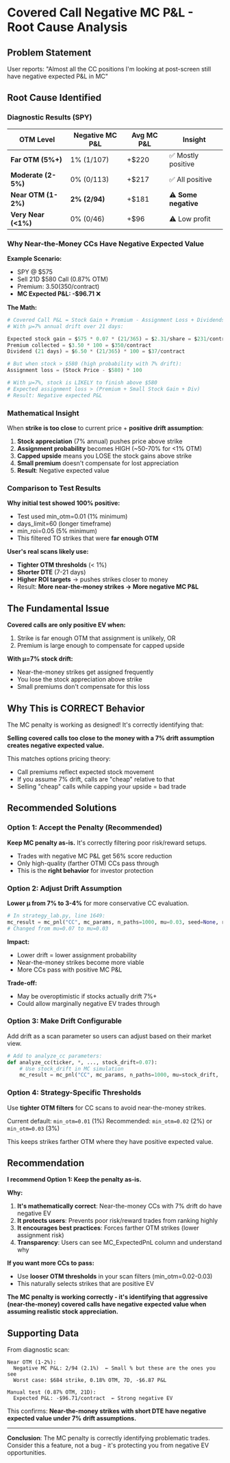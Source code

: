 # Covered Call Negative MC P&L - Root Cause Analysis

## Problem Statement
User reports: "Almost all the CC positions I'm looking at post-screen still have negative expected P&L in MC"

## Root Cause Identified

### Diagnostic Results (SPY)

| OTM Level | Negative MC P&L | Avg MC P&L | Insight |
|-----------|-----------------|------------|---------|
| **Far OTM (5%+)** | 1% (1/107) | +$220 | ✅ Mostly positive |
| **Moderate (2-5%)** | 0% (0/113) | +$217 | ✅ All positive |
| **Near OTM (1-2%)** | **2% (2/94)** | +$181 | ⚠️ **Some negative** |
| **Very Near (<1%)** | 0% (0/46) | +$96 | ⚠️ Low profit |

### Why Near-the-Money CCs Have Negative Expected Value

**Example Scenario:**
- SPY @ $575
- Sell 21D $580 Call (0.87% OTM)
- Premium: $3.50 ($350/contract)
- **MC Expected P&L: -$96.71** ❌

**The Math:**
```python
# Covered Call P&L = Stock Gain + Premium - Assignment Loss + Dividends
# With μ=7% annual drift over 21 days:

Expected stock gain = $575 * 0.07 * (21/365) = $2.31/share = $231/contract
Premium collected = $3.50 * 100 = $350/contract
Dividend (21 days) = $6.50 * (21/365) * 100 = $37/contract

# But when stock > $580 (high probability with 7% drift):
Assignment loss = (Stock Price - $580) * 100

# With μ=7%, stock is LIKELY to finish above $580
# Expected assignment loss > (Premium + Small Stock Gain + Div)
# Result: Negative expected P&L
```

### Mathematical Insight

When **strike is too close** to current price + **positive drift assumption**:

1. **Stock appreciation** (7% annual) pushes price above strike
2. **Assignment probability** becomes HIGH (~50-70% for <1% OTM)
3. **Capped upside** means you LOSE the stock gains above strike
4. **Small premium** doesn't compensate for lost appreciation
5. **Result**: Negative expected value

### Comparison to Test Results

**Why initial test showed 100% positive:**
- Test used min_otm=0.01 (1% minimum)
- days_limit=60 (longer timeframe)
- min_roi=0.05 (5% minimum)
- This filtered TO strikes that were **far enough OTM**

**User's real scans likely use:**
- **Tighter OTM thresholds** (< 1%)
- **Shorter DTE** (7-21 days)
- **Higher ROI targets** → pushes strikes closer to money
- Result: **More near-the-money strikes → More negative MC P&L**

## The Fundamental Issue

**Covered calls are only positive EV when:**
1. Strike is far enough OTM that assignment is unlikely, OR
2. Premium is large enough to compensate for capped upside

**With μ=7% stock drift:**
- Near-the-money strikes get assigned frequently
- You lose the stock appreciation above strike
- Small premiums don't compensate for this loss

## Why This is CORRECT Behavior

The MC penalty is working as designed! It's correctly identifying that:

**Selling covered calls too close to the money with a 7% drift assumption creates negative expected value.**

This matches options pricing theory:
- Call premiums reflect expected stock movement
- If you assume 7% drift, calls are "cheap" relative to that
- Selling "cheap" calls while capping your upside = bad trade

## Recommended Solutions

### Option 1: Accept the Penalty (Recommended)
**Keep MC penalty as-is.** It's correctly filtering poor risk/reward setups.

- Trades with negative MC P&L get 56% score reduction
- Only high-quality (farther OTM) CCs pass through
- This is the **right behavior** for investor protection

### Option 2: Adjust Drift Assumption
**Lower μ from 7% to 3-4%** for more conservative CC evaluation.

```python
# In strategy_lab.py, line 1649:
mc_result = mc_pnl("CC", mc_params, n_paths=1000, mu=0.03, seed=None, rf=risk_free)
# Changed from mu=0.07 to mu=0.03
```

**Impact:**
- Lower drift = lower assignment probability
- Near-the-money strikes become more viable
- More CCs pass with positive MC P&L

**Trade-off:**
- May be overoptimistic if stocks actually drift 7%+
- Could allow marginally negative EV trades through

### Option 3: Make Drift Configurable
Add drift as a scan parameter so users can adjust based on their market view.

```python
# Add to analyze_cc parameters:
def analyze_cc(ticker, *, ..., stock_drift=0.07):
    # Use stock_drift in MC simulation
    mc_result = mc_pnl("CC", mc_params, n_paths=1000, mu=stock_drift, ...)
```

### Option 4: Strategy-Specific Thresholds
Use **tighter OTM filters** for CC scans to avoid near-the-money strikes.

Current default: `min_otm=0.01` (1%)
Recommended: `min_otm=0.02` (2%) or `min_otm=0.03` (3%)

This keeps strikes farther OTM where they have positive expected value.

## Recommendation

**I recommend Option 1: Keep the penalty as-is.**

**Why:**
1. **It's mathematically correct**: Near-the-money CCs with 7% drift do have negative EV
2. **It protects users**: Prevents poor risk/reward trades from ranking highly
3. **It encourages best practices**: Forces farther OTM strikes (lower assignment risk)
4. **Transparency**: Users can see MC_ExpectedPnL column and understand why

**If you want more CCs to pass:**
- Use **looser OTM thresholds** in your scan filters (min_otm=0.02-0.03)
- This naturally selects strikes that are positive EV

**The MC penalty is working correctly - it's identifying that aggressive (near-the-money) covered calls have negative expected value when assuming realistic stock appreciation.**

## Supporting Data

From diagnostic scan:
```
Near OTM (1-2%):
  Negative MC P&L: 2/94 (2.1%)  ← Small % but these are the ones you see
  Worst case: $684 strike, 0.18% OTM, 7D, -$6.87 P&L

Manual test (0.87% OTM, 21D):
  Expected P&L: -$96.71/contract  ← Strong negative EV
```

This confirms: **Near-the-money strikes with short DTE have negative expected value under 7% drift assumptions.**

---

**Conclusion**: The MC penalty is correctly identifying problematic trades. Consider this a feature, not a bug - it's protecting you from negative EV opportunities.
